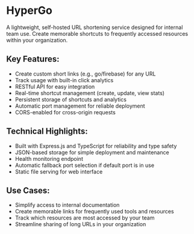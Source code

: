 # HyperGo

A lightweight, self-hosted URL shortening service designed for internal team use. Create memorable shortcuts to frequently accessed resources within your organization.

## Key Features:
- Create custom short links (e.g., go/firebase) for any URL
- Track usage with built-in click analytics
- RESTful API for easy integration
- Real-time shortcut management (create, update, view stats)
- Persistent storage of shortcuts and analytics
- Automatic port management for reliable deployment
- CORS-enabled for cross-origin requests

## Technical Highlights:
- Built with Express.js and TypeScript for reliability and type safety
- JSON-based storage for simple deployment and maintenance
- Health monitoring endpoint
- Automatic fallback port selection if default port is in use
- Static file serving for web interface

## Use Cases:
- Simplify access to internal documentation
- Create memorable links for frequently used tools and resources
- Track which resources are most accessed by your team
- Streamline sharing of long URLs in your organization

